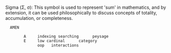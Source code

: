 Sigma (Σ, σ): This symbol is used to represent 'sum' in mathematics, and by extension, it can be used philosophically to discuss concepts of totality, accumulation, or completeness.

      AMEN

            A     indexing searching      peysage
            E     low cardinal      category
                  oop   interactions






